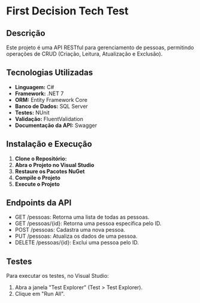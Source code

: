 # First Decision Tech Test

## Descrição

Este projeto é uma API RESTful para gerenciamento de pessoas, permitindo operações de CRUD (Criação, Leitura, Atualização e Exclusão).

## Tecnologias Utilizadas

- **Linguagem:** C#
- **Framework:** .NET 7
- **ORM:** Entity Framework Core
- **Banco de Dados:** SQL Server
- **Testes:** NUnit
- **Validação:** FluentValidation
- **Documentação da API:** Swagger

## Instalação e Execução

1. **Clone o Repositório:**
2. **Abra o Projeto no Visual Studio**
3. **Restaure os Pacotes NuGet**
4. **Compile o Projeto**
5. **Execute o Projeto**

## Endpoints da API
- GET /pessoas: Retorna uma lista de todas as pessoas.
- GET /pessoas/{id}: Retorna uma pessoa específica pelo ID.
- POST /pessoas: Cadastra uma nova pessoa.
- PUT /pessoas: Atualiza os dados de uma pessoa.
- DELETE /pessoas/{id}: Exclui uma pessoa pelo ID.

## Testes 
Para executar os testes, no Visual Studio:
   1. Abra a janela "Test Explorer" (Test > Test Explorer).
   2. Clique em "Run All".
